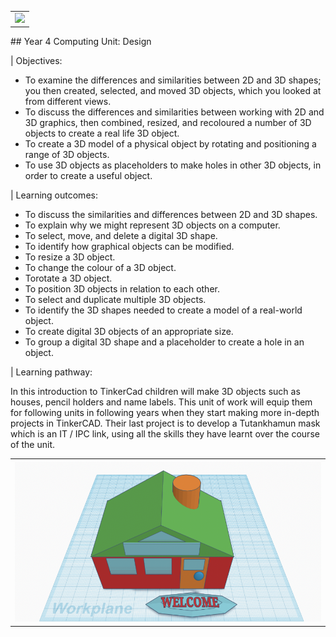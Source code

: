 <title>Year 9 CS</title>
<style type='text/css'>
body {width: 80%; margin:auto;}
a { text-decoration: none; }
a:hover { text-decoration: underline; }
h1 {display: none; }
h2 { background-color:#fc9003; padding:16px;text-align:center;}
h3 {background-color:lightblue; padding:16px; text-align:center;}
video {width:30%; float:left;}
button {float: right;margin-bottom: 20px; background-color: lightblue; border-radius:3px; }
video {margin-bottom:20px; width: 40%;text-align:center;}
</style>

<table>
  <tr>
    <td style='text-align:center;'><img src='img/tiknercad-logo.png'></td>
  </tr>
  </table>
## Year 4 Computing Unit: Design 

| Objectives:

+ To examine the differences and similarities between 2D and 3D shapes; you then created, selected, and moved 3D objects, which you looked at from different views.
+ To discuss the differences and similarities between working with 2D and 3D graphics, then combined, resized, and recoloured a number of 3D objects to create a real life 3D object.
+ To create a 3D model of a physical object by rotating and positioning a range of 3D objects.
+ To use 3D objects as placeholders to make holes in other 3D objects, in order to create a useful object.


| Learning outcomes:

+ To discuss the similarities and differences between 2D and 3D shapes.
+ To explain why we might represent 3D objects on a computer.
+ To select, move, and delete a digital 3D shape.
+ To identify how graphical objects can be modified.
+ To resize a 3D object.
+ To change the colour of a 3D object.
+ Torotate a 3D object.
+ To position 3D objects in relation to each other.
+ To select and duplicate multiple 3D objects. 
+ To identify the 3D shapes needed to create a model of a real-world object.
+ To create digital 3D objects of an appropriate size.
+ To group a digital 3D shape and a placeholder to create a hole in an object.


| Learning pathway:

In this introduction to TinkerCad children will make 3D objects such as houses, pencil holders and name labels. This unit of work will equip them for following units in following years when they start making more in-depth projects in TinkerCAD. Their last project is to develop a Tutankhamun mask which is an IT / IPC link, using all the skills they have learnt over the course of the unit.

<table>
  <tr>
    <td style='text-align:center;'><img src='img/tinkercad-house.png'></td>
  </tr>
  </table>
